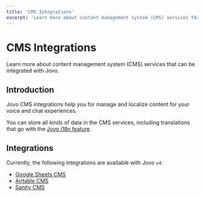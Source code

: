 ```yaml
---
title: 'CMS Integrations'
excerpt: 'Learn more about content management system (CMS) services that can be integrated with Jovo.'
---
```


# CMS Integrations

Learn more about content management system (CMS) services that can be integrated with Jovo.

## Introduction

Jovo CMS integrations help you for manage and localize content for your voice and chat experiences.

You can store all kinds of data in the CMS services, including translations that go with the [Jovo i18n feature](./i18n.md).

## Integrations

Currently, the following integrations are available with Jovo `v4`:

- [Google Sheets CMS](https://www.jovo.tech/marketplace/cms-googlesheets)
- [Airtable CMS](https://www.jovo.tech/marketplace/cms-airtable)
- [Sanity CMS](https://www.jovo.tech/marketplace/cms-sanity)
